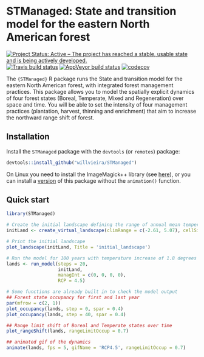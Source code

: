 # STManaged: State and transition model for the eastern North American forest

[![Project Status: Active – The project has reached a stable, usable state and is being actively developed.](http://www.repostatus.org/badges/latest/active.svg)](http://www.repostatus.org/#active) [![Travis build status](https://travis-ci.org/willvieira/STManaged.svg?branch=master)](https://travis-ci.org/willvieira/STManaged) [![AppVeyor build status](https://ci.appveyor.com/api/projects/status/mypax31p5fr0uf44/branch/master?svg=true)](https://ci.appveyor.com/project/WillianVieira/stmanaged/branch/master) [![codecov](https://codecov.io/gh/willvieira/STManaged/branch/master/graph/badge.svg)](https://codecov.io/gh/willvieira/STManaged)

The `{STManaged}` R package runs the State and transition model for the eastern North American forest, with integrated forest management practices. This package allows you to model the spatially explicit dynamics of four forest states (Boreal, Temperate, Mixed and Regeneration) over space and time. You will be able to set the intensity of four management practices (plantation, harvest, thinning and enrichment) that aim to increase the northward range shift of forest.

## Installation

Install the `STManaged` package with the `devtools` (or `remotes`) package:

```r
devtools::install_github("willvieira/STManaged")
```

On Linux you need to install the ImageMagick++ library (see [here](https://ropensci.org/blog/2016/08/23/z-magick-release/)), or you can install a [version](https://github.com/willvieira/STManaged/tree/noAnimation) of this package without the `animation()` function.

## Quick start

```r
library(STManaged)

# Create the initial landscape defining the range of annual mean temperature and the cell size:
initLand <- create_virtual_landscape(climRange = c(-2.61, 5.07), cellSize = 2)

# Print the initial landscape
plot_landscape(initLand, Title = 'initial_landscape')

# Run the model for 100 years with temperature increase of 1.8 degrees
lands <- run_model(steps = 20,
                   initLand,
                   managInt = c(0, 0, 0, 0),
                   RCP = 4.5)

# Some functions are already built in to check the model output
## Forest state occupancy for first and last year
par(mfrow = c(2, 1))
plot_occupancy(lands, step = 0, spar = 0.4)
plot_occupancy(lands, step = 40, spar = 0.4)

## Range limit shift of Boreal and Temperate states over time
plot_rangeShift(lands, rangeLimitOccup = 0.7)

## animated gif of the dynamics
animate(lands, fps = 5, gifName = 'RCP4.5', rangeLimitOccup = 0.7)
```
